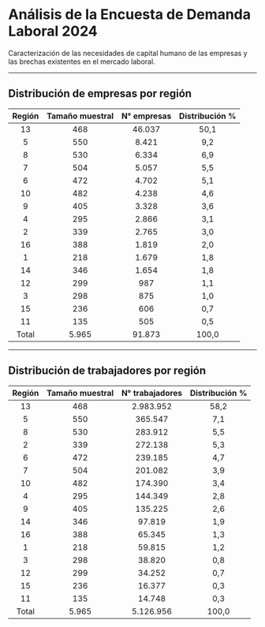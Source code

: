 # Análisis de la Encuesta de Demanda Laboral 2024

Caracterización de las necesidades de capital humano de las empresas y las brechas existentes en el mercado laboral.

---

## Distribución de empresas por región

| Región | Tamaño muestral | N° empresas | Distribución % |
|:------:|:---------------:|:-----------:|:--------------:|
|   13   |       468       |   46.037    |      50,1      |
|   5    |       550       |    8.421    |      9,2       |
|   8    |       530       |    6.334    |      6,9       |
|   7    |       504       |    5.057    |      5,5       |
|   6    |       472       |    4.702    |      5,1       |
|   10   |       482       |    4.238    |      4,6       |
|   9    |       405       |    3.328    |      3,6       |
|   4    |       295       |    2.866    |      3,1       |
|   2    |       339       |    2.765    |      3,0       |
|   16   |       388       |    1.819    |      2,0       |
|   1    |       218       |    1.679    |      1,8       |
|   14   |       346       |    1.654    |      1,8       |
|   12   |       299       |     987     |      1,1       |
|   3    |       298       |     875     |      1,0       |
|   15   |       236       |     606     |      0,7       |
|   11   |       135       |     505     |      0,5       |
| Total  |      5.965      |   91.873    |     100,0      |

---

## Distribución de trabajadores por región

| Región | Tamaño muestral | N° trabajadores | Distribución % |
|:------:|:---------------:|:---------------:|:--------------:|
|   13   |       468       |    2.983.952    |      58,2      |
|   5    |       550       |     365.547     |      7,1       |
|   8    |       530       |     283.912     |      5,5       |
|   2    |       339       |     272.138     |      5,3       |
|   6    |       472       |     239.185     |      4,7       |
|   7    |       504       |     201.082     |      3,9       |
|   10   |       482       |     174.390     |      3,4       |
|   4    |       295       |     144.349     |      2,8       |
|   9    |       405       |     135.225     |      2,6       |
|   14   |       346       |     97.819      |      1,9       |
|   16   |       388       |     65.345      |      1,3       |
|   1    |       218       |     59.815      |      1,2       |
|   3    |       298       |     38.820      |      0,8       |
|   12   |       299       |     34.252      |      0,7       |
|   15   |       236       |     16.377      |      0,3       |
|   11   |       135       |     14.748      |      0,3       |
| Total  |      5.965      |    5.126.956    |     100,0      |


